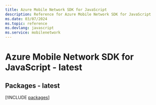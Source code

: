 ```yaml
---
title: Azure Mobile Network SDK for JavaScript
description: Reference for Azure Mobile Network SDK for JavaScript
ms.date: 03/07/2024
ms.topic: reference
ms.devlang: javascript
ms.service: mobilenetwork
---
```

# Azure Mobile Network SDK for JavaScript - latest
## Packages - latest
[!INCLUDE [packages](mobile-network-index.md)]